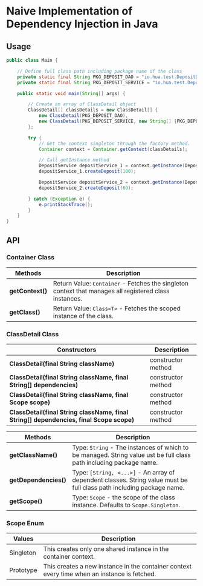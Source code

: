 # Naive Implementation of Dependency Injection in Java

## Usage
```java
public class Main {

    // Define full class path including package name of the class
    private static final String PKG_DEPOSIT_DAO = "io.hua.test.DepositDao";
    private static final String PKG_DEPOSIT_SERVICE = "io.hua.test.DepositService";

    public static void main(String[] args) {

        // Create an array of ClassDetail object
        ClassDetail[] classDetails = new ClassDetail[] {
            new ClassDetail(PKG_DEPOSIT_DAO),
            new ClassDetail(PKG_DEPOSIT_SERVICE, new String[] {PKG_DEPOSIT_DAO})
        };

        try {
            // Get the context singleton through the factory method.
            Container context = Container.getContext(classDetails);

            // Call getInstance method
            DepositService depositService_1 = context.getInstance(DepositService.class);
            depositService_1.createDeposit(100);

            DepositService depositService_2 = context.getInstance(DepositService.class);
            depositService_2.createDeposit(60);

        } catch (Exception e) {
            e.printStackTrace();
        }
    }
}
```

## API
### Container Class
|Methods|Description|
|-------|-----------|
|**getContext()**|Return Value: `Container` - Fetches the singleton context that manages all registered class instances.|
|**getClass()**|Return Value: `Class<T>` - Fetches the scoped instance of the class.|

### ClassDetail Class
|Constructors|Description|
|-----------|-----------|
|**ClassDetail(final String className)**|constructor method|
|**ClassDetail(final String className, final String[] dependencies)**|constructor method|
|**ClassDetail(final String className, final Scope scope)**|constructor method|
|**ClassDetail(final String className, final String[] dependencies, final Scope scope)**|constructor method|

|Methods|Description|
|-------|-----------|
|**getClassName()**|Type: `String` - The instances of which to be managed. String value ust be full class path including package name.|
|**getDependencies()**|Type: `[String, <...>]` - An array of dependent classes. String value must be full class path including package name.|
|**getScope()**|Type: `Scope` - the scope of the class instance. Defaults to `Scope.Singleton`.|

### Scope Enum
|Values|Description|
|------|-----------|
|Singleton|This creates only one shared instance in the container context.|
|Prototype|This creates a new instance in the container context every time when an instance is fetched.|